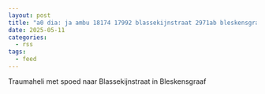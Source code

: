 ```yaml
---
layout: post
title: "a0 dia: ja ambu 18174 17992 blassekijnstraat 2971ab bleskensgraaf ca blesgf bon 69473"
date: 2025-05-11
categories: 
  - rss
tags: 
  - feed
---
```


Traumaheli met spoed naar Blassekijnstraat in Bleskensgraaf
